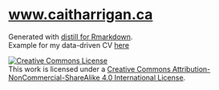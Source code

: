 # www.caitharrigan.ca

Generated with [distill for Rmarkdown](https://rstudio.github.io/distill/).  
Example for my data-driven CV [here](https://github.com/harrig12/cait-vitae)

<a rel="license" href="http://creativecommons.org/licenses/by-nc-sa/4.0/"><img alt="Creative Commons License" style="border-width:0" src="https://i.creativecommons.org/l/by-nc-sa/4.0/80x15.png" /></a><br />This work is licensed under a <a rel="license" href="http://creativecommons.org/licenses/by-nc-sa/4.0/">Creative Commons Attribution-NonCommercial-ShareAlike 4.0 International License</a>.
